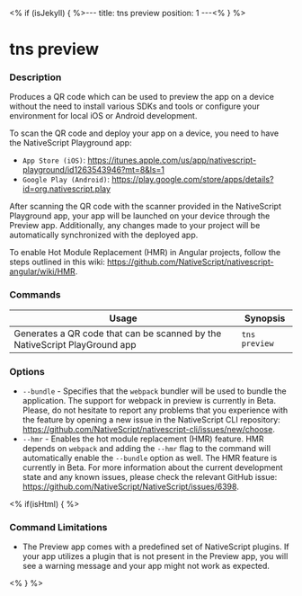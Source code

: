 <% if (isJekyll) { %>---
title: tns preview
position: 1
---<% } %>

# tns preview

### Description

Produces a QR code which can be used to preview the app on a device without the need to install various SDKs and tools or configure your environment for local iOS or Android development.

To scan the QR code and deploy your app on a device, you need to have the NativeScript Playground app:
* `App Store (iOS)`: https://itunes.apple.com/us/app/nativescript-playground/id1263543946?mt=8&ls=1
* `Google Play (Android)`: https://play.google.com/store/apps/details?id=org.nativescript.play

After scanning the QR code with the scanner provided in the NativeScript Playground app, your app will be launched on your device through the Preview app. Additionally, any changes made to your project will be automatically synchronized with the deployed app.

To enable Hot Module Replacement (HMR) in Angular projects, follow the steps outlined in this wiki: https://github.com/NativeScript/nativescript-angular/wiki/HMR.

### Commands

Usage | Synopsis
---|---
Generates a QR code that can be scanned by the NativeScript PlayGround app | `tns preview`

### Options

* `--bundle` - Specifies that the `webpack` bundler will be used to bundle the application. The support for webpack in preview is currently in Beta. Please, do not hesitate to report any problems that you experience with the feature by opening a new issue in the NativeScript CLI repository: https://github.com/NativeScript/nativescript-cli/issues/new/choose.
* `--hmr` - Enables the hot module replacement (HMR) feature. HMR depends on `webpack` and adding the `--hmr` flag to the command will automatically enable the `--bundle` option as well. The HMR feature is currently in Beta. For more information about the current development state and any known issues, please check the relevant GitHub issue: https://github.com/NativeScript/NativeScript/issues/6398.

<% if(isHtml) { %>

### Command Limitations

* The Preview app comes with a predefined set of NativeScript plugins. If your app utilizes a plugin that is not present in the Preview app, you will see a warning message and your app might not work as expected.

<% } %>